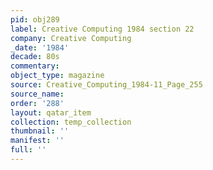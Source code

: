 ```yaml
---
pid: obj289
label: Creative Computing 1984 section 22
company: Creative Computing
_date: '1984'
decade: 80s
commentary: 
object_type: magazine
source: Creative_Computing_1984-11_Page_255
source_name: 
order: '288'
layout: qatar_item
collection: temp_collection
thumbnail: ''
manifest: ''
full: ''
---
```

